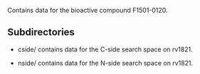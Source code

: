 Contains data for the bioactive compound F1501-0120.

## Subdirectories

- cside/ contains data for the C-side search space on rv1821.

- nside/ contains data for the N-side search space on rv1821.

